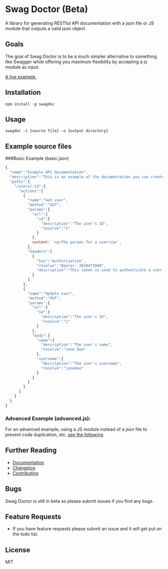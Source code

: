# Swag Doctor (Beta)

A library for generating RESTful API documentation with a json file or JS module that outputs a valid json object.

## Goals
The goal of Swag Doctor is to be a much simpler alternative to something like Swagger while offering you maximum flexibility by accepting a js module as input.

<a href="https://rawgit.com/chiedolabs/swag-doctor/master/examples/docs/index.html" target="_blank">A live example.</a>

## Installation
	npm install -g swagdoc
	
## Usage
  	swagdoc -i {source file} -o {output directory}

## Example source files
###Basic Example (basic.json)
```js
{
  "name":"Example API Documentation",
  "description":"This is an example of the documentation you can create with Swag Doctor",
  "paths":{
    "/users/:id":{
      "actions":[
        {
          "name":"Get user",
          "method":"GET",
          "params":{
            "url":{
              "id":{
                "description":"The user's ID",
                "resolve":"1"
              }
            },
            content: '<p>The params for a user</p>',
          },
          "headers":[
            {
              "key":"Authorization",
              "resolve":"Bearer: 3838473948",
              "description":"This token is used to authenticate a user with a request. If it is not attached, there will be no user attached to the request. Note that the token must be prepended with \"Bearer: \""
            }
          ]
        },
        {
          "name":"Update user",
          "method":"PUT",
          "params":{
            "url":{
              "id":{
                "description":"The user's ID",
                "resolve":"1"
              }
            },
            "body":{
              "name":{
                "description":"The user's name",
                "resolve":"Jane Doe"
              },
              "username":{
                "description":"The user's username",
                "resolve":"janedoe"
              }
            }
          }
        }
      ]
    }
  }
}
```

### Advanced Example (advanced.js):
For an advanced example, using a JS module instead of a json file to prevent code duplication, etc. [see the following](./examples/advanced.js).

## Further Reading

  * [Documentation]()
  * [Changelog](./CHANGELOG.md)
  * [Contributing](./CONTRIBUTING.md)

## Bugs

Swag Doctor is still in beta so please submit issues if you find any bugs.

## Feature Requests

- If you have feature requests please submit an issue and it will get put on the todo list.

## License
MIT


